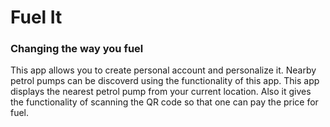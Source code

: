 # Fuel It
### Changing the way you fuel

This app allows you to create personal account and personalize it. Nearby petrol pumps can be discoverd using
the functionality of this app. This app displays the nearest petrol pump from your current location. Also it 
gives the functionality of scanning the QR code so that one can pay the price for fuel.
